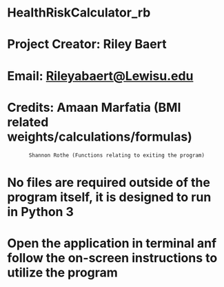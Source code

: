 # HealthRiskCalculator_rb

# Project Creator: Riley Baert
# Email: Rileyabaert@Lewisu.edu
# Credits: Amaan Marfatia (BMI related weights/calculations/formulas)
           Shannon Rothe (Functions relating to exiting the program)
# No files are required outside of the program itself, it is designed to run in Python 3
# Open the application in terminal anf follow the on-screen instructions to utilize the program
